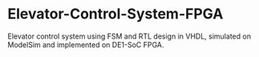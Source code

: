 # Elevator-Control-System-FPGA
Elevator control system using FSM and RTL design in VHDL, simulated on ModelSim and implemented on DE1-SoC FPGA.

